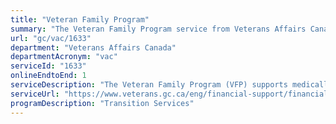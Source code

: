 ```yaml
---
title: "Veteran Family Program"
summary: "The Veteran Family Program service from Veterans Affairs Canada is available end-to-end online, according to the GC Service Inventory."
url: "gc/vac/1633"
department: "Veterans Affairs Canada"
departmentAcronym: "vac"
serviceId: "1633"
onlineEndtoEnd: 1
serviceDescription: "The Veteran Family Program (VFP) supports medically releasing Canadian Armed Forces members, medically released Veterans and their families.  The services and resources of the VFP are designed to help ease the transition from military to civilian life and support the health and wellbeing of familes during this time."
serviceUrl: "https://www.veterans.gc.ca/eng/financial-support/financial-planning/veteran-family-program"
programDescription: "Transition Services"
---
```

